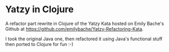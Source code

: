 # Yatzy in Clojure

A refactor part rewrite in Clojure of the Yatzy Kata hosted on Emily Bache's Github at https://github.com/emilybache/Yatzy-Refactoring-Kata.

I took the original Java one, then refactored it using Java's functional stuff then ported to Clojure for fun :-)
